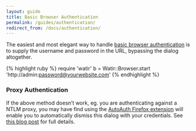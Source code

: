 ```yaml
---
layout: guide
title: Basic Browser Authentication
permalink: /guides/authentication/
redirect_from: /docs/authentication/
---
```


The easiest and most elegant way to handle [basic browser authentication](http://en.wikipedia.org/wiki/Basic_access_authentication) is to supply the username and password in the URL, bypassing the dialog altogether.

{% highlight ruby %}
require 'watir'
b = Watir::Browser.start 'http://admin:password@yourwebsite.com'
{% endhighlight %}

### Proxy Authentication

If the above method doesn’t work, eg. you are authenticating against a NTLM proxy, you may have find using the [AutoAuth Firefox extension](https://addons.mozilla.org/en-us/firefox/addon/autoauth/) will enable you to automatically dismiss this dialog with your credentials. See [this blog post](http://watirmelon.com/2012/06/27/automatic-firefox-authentication-when-using-selenium-webdriver-with-autoauth/) for full details.
